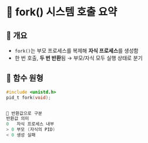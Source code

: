 
# 🧬 fork() 시스템 호출 요약

## 📌 개요
- `fork()`는 부모 프로세스를 복제해 **자식 프로세스**를 생성함  
- 한 번 호출, **두 번 반환**됨 → 부모/자식 모두 실행 상태로 분기

## 🧾 함수 원형
```c
#include <unistd.h>
pid_t fork(void);


🔄 반환값으로 구분
반환값	의미
0	자식 프로세스 내부
> 0	부모 (자식의 PID)
< 0	생성 실패
